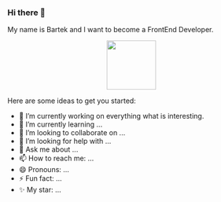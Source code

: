 ### Hi there 👋

My name is Bartek and I want to become a FrontEnd Developer. 


<div id="header" align="center">
 
  <img src="https://giphy.com/embed/lu01tsQqf1mJuHrFVq/video" width="100"/>

</div>
  

Here are some ideas to get you started:

- 🔭 I’m currently working on everything what is interesting.
- 🌱 I’m currently learning ...
- 👯 I’m looking to collaborate on ...
- 🤔 I’m looking for help with ...
- 💬 Ask me about ...
- 📫 How to reach me: ...
- 😄 Pronouns: ...
- ⚡ Fun fact: ...
- ✨ My star: ...
